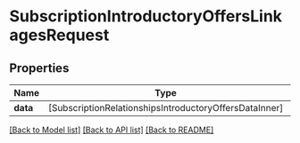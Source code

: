 # SubscriptionIntroductoryOffersLinkagesRequest

## Properties
Name | Type | Description | Notes
------------ | ------------- | ------------- | -------------
**data** | [SubscriptionRelationshipsIntroductoryOffersDataInner] |  | 

[[Back to Model list]](../README.md#documentation-for-models) [[Back to API list]](../README.md#documentation-for-api-endpoints) [[Back to README]](../README.md)


